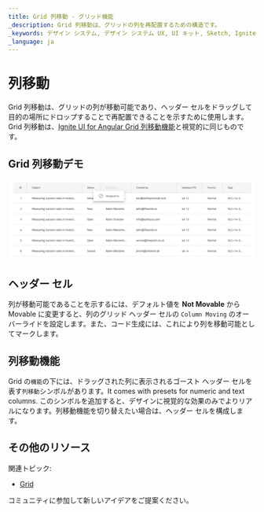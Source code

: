 ```yaml
---
title: Grid 列移動 - グリッド機能
_description: Grid 列移動は、グリッドの列を再配置するための構造です。
_keywords: デザイン システム, デザイン システム UX, UI キット, Sketch, Ignite UI for Angular, Sketch to Angular, Angular, Angular デザイン システム, Sketch からコードをエクスポート, Angular 用のデザイン キット, Sketch HTML, Sketch to HTML, Sketch UI キット
_language: ja
---
```


# 列移動

Grid 列移動は、グリッドの列が移動可能であり、ヘッダー セルをドラッグして目的の場所にドロップすることで再配置できることを示すために使用します。Grid 列移動は、[Ignite UI for Angular Grid 列移動機能](https://jp.infragistics.com/products/ignite-ui-angular/angular/components/grid/column_moving.html)と視覚的に同じものです。

## Grid 列移動デモ

<img class="responsive-img" src="../images/grid_column_moving_demo.png" srcset="../images/grid_column_moving_demo@2x.png 2x" />

## ヘッダー セル

列が移動可能であることを示するには、デフォルト値を **Not Movable** から Movable に変更すると、列のグリッド ヘッダー セルの `Column Moving` のオーバーライドを設定します。また、コード生成には、これにより列を移動可能としてマークします。

## 列移動機能

Grid の`機能`の下には、ドラッグされた列に表示されるゴースト ヘッダー セルを表す`列移動`シンボルがあります。It comes with presets for numeric and text columns. このシンボルを追加すると、デザインに視覚的な効果のみでよりリアルになります。列移動機能を切り替えたい場合は、ヘッダー セルを構成します。

## その他のリソース

関連トピック:

- [Grid](grid.md)
  <div class="divider--half"></div>

コミュニティに参加して新しいアイデアをご提案ください。
